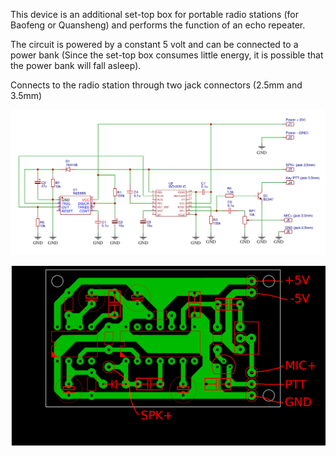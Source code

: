 This device is an additional set-top box for portable radio stations (for Baofeng or Quansheng) and performs the function of an echo repeater.

The circuit is powered by a constant 5 volt and can be connected to a power bank (Since the set-top box consumes little energy, it is possible that the power bank will fall asleep).

Connects to the radio station through two jack connectors (2.5mm and 3.5mm)

![alt text](https://github.com/UR4URV/echo_repiter_isd1820/blob/main/echo_repiter_schema.png)

![alt text](https://github.com/UR4URV/echo_repiter_isd1820/blob/main/echo_repiter_pcb.jpg)
